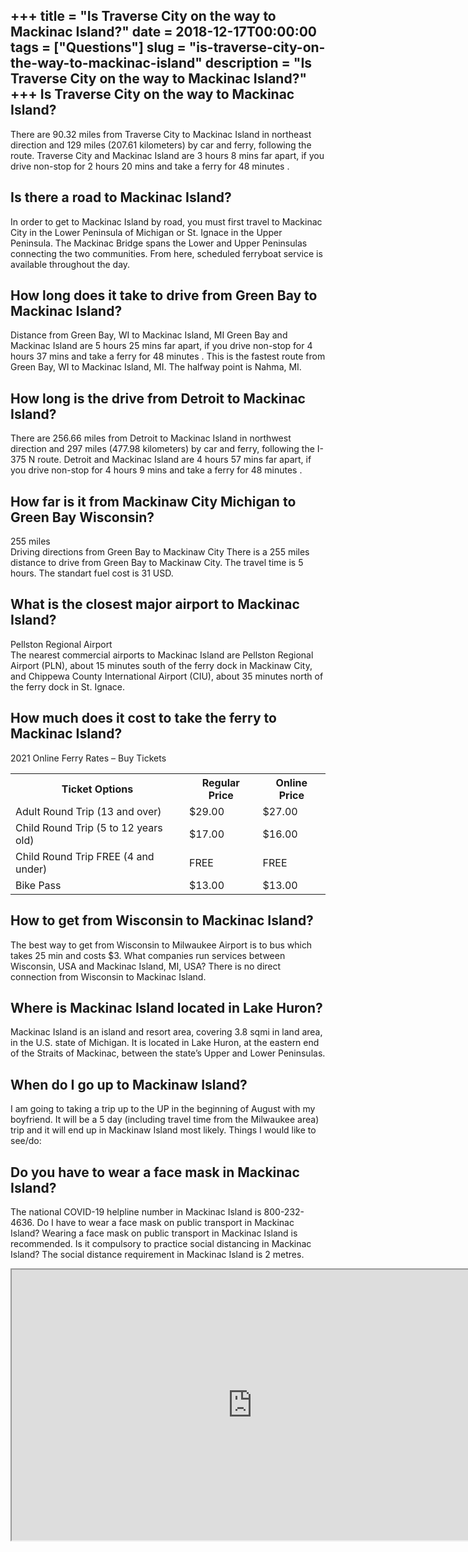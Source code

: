 +++
title = "Is Traverse City on the way to Mackinac Island?"
date = 2018-12-17T00:00:00
tags = ["Questions"]
slug = "is-traverse-city-on-the-way-to-mackinac-island"
description = "Is Traverse City on the way to Mackinac Island?"
+++
Is Traverse City on the way to Mackinac Island?
-----------------------------------------------

There are 90.32 miles from Traverse City to Mackinac Island in northeast direction and 129 miles (207.61 kilometers) by car and ferry, following the route. Traverse City and Mackinac Island are 3 hours 8 mins far apart, if you drive non-stop for 2 hours 20 mins and take a ferry for 48 minutes .

Is there a road to Mackinac Island?
-----------------------------------

In order to get to Mackinac Island by road, you must first travel to Mackinac City in the Lower Peninsula of Michigan or St. Ignace in the Upper Peninsula. The Mackinac Bridge spans the Lower and Upper Peninsulas connecting the two communities. From here, scheduled ferryboat service is available throughout the day.

How long does it take to drive from Green Bay to Mackinac Island?
-----------------------------------------------------------------

Distance from Green Bay, WI to Mackinac Island, MI Green Bay and Mackinac Island are 5 hours 25 mins far apart, if you drive non-stop for 4 hours 37 mins and take a ferry for 48 minutes . This is the fastest route from Green Bay, WI to Mackinac Island, MI. The halfway point is Nahma, MI.

How long is the drive from Detroit to Mackinac Island?
------------------------------------------------------

There are 256.66 miles from Detroit to Mackinac Island in northwest direction and 297 miles (477.98 kilometers) by car and ferry, following the I-375 N route. Detroit and Mackinac Island are 4 hours 57 mins far apart, if you drive non-stop for 4 hours 9 mins and take a ferry for 48 minutes .

How far is it from Mackinaw City Michigan to Green Bay Wisconsin?
-----------------------------------------------------------------

255 miles  
Driving directions from Green Bay to Mackinaw City There is a 255 miles distance to drive from Green Bay to Mackinaw City. The travel time is 5 hours. The standart fuel cost is 31 USD.

What is the closest major airport to Mackinac Island?
-----------------------------------------------------

Pellston Regional Airport  
The nearest commercial airports to Mackinac Island are Pellston Regional Airport (PLN), about 15 minutes south of the ferry dock in Mackinaw City, and Chippewa County International Airport (CIU), about 35 minutes north of the ferry dock in St. Ignace.

How much does it cost to take the ferry to Mackinac Island?
-----------------------------------------------------------

2021 Online Ferry Rates – Buy Tickets

<table><tr><th>Ticket Options</th><th>Regular Price</th><th>Online Price</th></tr><tr><td>Adult Round Trip (13 and over)</td><td>$29.00</td><td>$27.00</td></tr><tr><td>Child Round Trip (5 to 12 years old)</td><td>$17.00</td><td>$16.00</td></tr><tr><td>Child Round Trip FREE (4 and under)</td><td>FREE</td><td>FREE</td></tr><tr><td>Bike Pass</td><td>$13.00</td><td>$13.00</td></tr></table>

How to get from Wisconsin to Mackinac Island?
---------------------------------------------

The best way to get from Wisconsin to Milwaukee Airport is to bus which takes 25 min and costs $3. What companies run services between Wisconsin, USA and Mackinac Island, MI, USA? There is no direct connection from Wisconsin to Mackinac Island.

Where is Mackinac Island located in Lake Huron?
-----------------------------------------------

Mackinac Island is an island and resort area, covering 3.8 sqmi in land area, in the U.S. state of Michigan. It is located in Lake Huron, at the eastern end of the Straits of Mackinac, between the state’s Upper and Lower Peninsulas.

When do I go up to Mackinaw Island?
-----------------------------------

I am going to taking a trip up to the UP in the beginning of August with my boyfriend. It will be a 5 day (including travel time from the Milwaukee area) trip and it will end up in Mackinaw Island most likely. Things I would like to see/do:

Do you have to wear a face mask in Mackinac Island?
---------------------------------------------------

The national COVID-19 helpline number in Mackinac Island is 800-232-4636. Do I have to wear a face mask on public transport in Mackinac Island? Wearing a face mask on public transport in Mackinac Island is recommended. Is it compulsory to practice social distancing in Mackinac Island? The social distance requirement in Mackinac Island is 2 metres.

<iframe allow="accelerometer; autoplay; clipboard-write; encrypted-media; gyroscope; picture-in-picture" allowfullscreen="" class="__youtube_prefs__  epyt-is-override  no-lazyload" data-no-lazy="1" data-origheight="433" data-origwidth="770" data-skipgform_ajax_framebjll="" height="433" id="_ytid_90450" loading="lazy" src="https://www.youtube.com/embed/72bS383G5AU?enablejsapi=1&autoplay=0&cc_load_policy=0&cc_lang_pref=&iv_load_policy=1&loop=0&modestbranding=0&rel=1&fs=1&playsinline=0&autohide=2&theme=dark&color=red&controls=1&" title="YouTube player" width="770"></iframe>